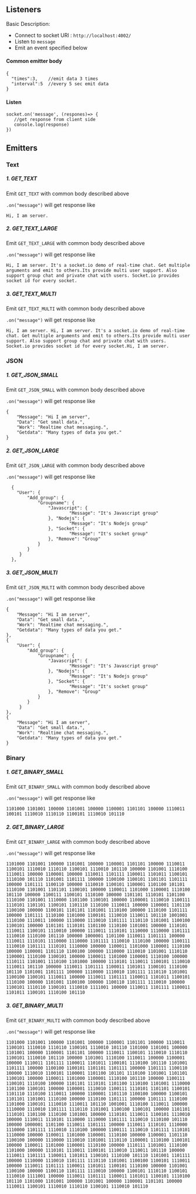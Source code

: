 ## Listeners

   Basic Description:

   - Connect to socket URl : `http://localhost:4002/`
   - Listen to `message`
   - Emit an event specified below

#### Common emitter body

```
{
  "times":3,    //emit data 3 times
  "interval":5  //every 5 sec emit data
}
```

#### Listen

```
socket.on('message', (respones)=> {
   //get response from client side
   console.log(response)
})
```

## Emitters

### Text

##### 1. GET_TEXT

Emit `GET_TEXT` with common body described above

`.on("message")` will get response like

```
Hi, I am server.
```

##### 2. GET_TEXT_LARGE

Emit `GET_TEXT_LARGE` with common body described above

`.on("message")` will get response like

```
Hi, I am server. It's a socket.io demo of real-time chat. Get multiple arguments and emit to others.Its provide multi user support. Also support group chat and private chat with users. Socket.io provides socket id for every socket.
```

##### 3. GET_TEXT_MULTI

Emit `GET_TEXT_MULTI` with common body described above

`.on("message")` will get response like

```
Hi, I am server. Hi, I am server. It's a socket.io demo of real-time chat. Get multiple arguments and emit to others.Its provide multi user support. Also support group chat and private chat with users. Socket.io provides socket id for every socket.Hi, I am server.
```

### JSON

##### 1. GET_JSON_SMALL

Emit `GET_JSON_SMALL` with common body described above

`.on("message")` will get response like

```
{
	"Message": "Hi I am server",
	"Data": "Get small data.",
	"Work": "Realtime chat messaging.",
	"Getdata": "Many types of data you get."
}
````

##### 2. GET_JSON_LARGE

Emit `GET_JSON_LARGE` with common body described above

`.on("message")` will get response like

```
  {
  	"User": {
  		"Add_group": {
  			"Groupname": {
  				"Javascript": {
  						"Message": "It's Javascript group"
  				}, "Nodejs": {
  						"Message": "It's Nodejs group"
  				}, "Socket": {
  						"Message": "It's socket group"
  				}, "Remove": "Group"
  			}
  		}
  	 }
  },
```

##### 3. GET_JSON_MULTI

Emit `GET_JSON_MULTI` with common body described above

`.on("message")` will get response like

```
{
    "Message": "Hi I am server",
	"Data": "Get small data.",
	"Work": "Realtime chat messaging.",
	"Getdata": "Many types of data you get."
},
{
	"User": {
  		"Add_group": {
  			"Groupname": {
  				"Javascript": {
  						"Message": "It's Javascript group"
  				}, "Nodejs": {
  						"Message": "It's Nodejs group"
  				}, "Socket": {
  						"Message": "It's socket group"
  				}, "Remove": "Group"
  			}
  		}
  	 }
},
{
	"Message": "Hi I am server",
	"Data": "Get small data.",
	"Work": "Realtime chat messaging.",
	"Getdata": "Many types of data you get."
}
```

### Binary

##### 1. GET_BINARY_SMALL

Emit `GET_BINARY_SMALL` with common body described above

`.on("message")` will get response like

```
1101000 1101001 100000 1101001 100000 1100001 1101101 100000 1110011 100101 1110010 1110110 1100101 1110010 101110
```
##### 2. GET_BINARY_LARGE

Emit `GET_BINARY_LARGE` with common body described above

`.on("message")` will get response like

```
1101000 1101001 100000 1101001 100000 1100001 1101101 100000 1110011 1100101 1110010 1110110 1100101 1110010 101110 100000 1101001 1110100 1110011 100000 1100001 100000 1110011 1101111 1100011 1101011 1100101 1110100 101110 1101001 1101111 100000 1100100 1100101 1101101 1101111 100000 1101111 1100110 100000 1110010 1100101 1100001 1101100 101101 1110100 1101001 1101101 1100101 100000 1100011 1101000 1100001 1110100 101110 100000 1100111 1100101 1110100 100000 1101101 1110101 1101100 1110100 1101001 1110000 1101100 1100101 100000 1100001 1110010 1100111 1110101 1101101 1100101 1101110 1110100 1110011 100000 1100001 1101110 1100100 100000 1100101 1101101 1101001 1110100 100000 1110100 1101111 100000 1101111 1110100 1101000 1100101 1110010 1110011 101110 1001001 1110100 1110011 100000 1110000 1110010 1101111 1110110 1101001 1100100 1100101 100000 1101101 1110101 1101100 1110100 1101001 100000 1110101 1110011 1100101 1110010 100000 1110011 1110101 1110000 1110000 1101111 1110010 1110100 101110 100000 1000001 1101100 1110011 1101111 100000 1110011 1110101 1110000 1110000 1101111 1110010 1110100 100000 1100111 1110010 1101111 1110101 1110000 100000 1100011 1101000 1100001 1110100 100000 1100001 1101110 1100100 100000 1110000 1110010 1101001 1110110 1100001 1110100 1100101 100000 1100011 1101000 1100001 1110100 100000 1110111 1101001 1110100 1101000 100000 1110101 1110011 1100101 1110010 1110011 101110 100000 1110011 1101111 1100011 1101011 1100101 1110100 101110 1101001 1101111 100000 1110000 1110010 1101111 1110110 1101001 1100100 1100101 1110011 100000 1110011 1101111 1100011 1101011 1100101 1110100 100000 1101001 1100100 100000 1100110 1101111 1110010 100000 1100101 1110110 1100101 1110010 1111001 100000 1110011 1101111 1100011 1101011 1100101 1110100 101110

```

##### 3. GET_BINARY_MULTI

Emit `GET_BINARY_MULTI` with common body described above

`.on("message")` will get response like

```
1101000 1101001 100000 1101001 100000 1100001 1101101 100000 1110011 1100101 1110010 1110110 1100101 1110010 101110 1101000 1101001 100000 1101001 100000 1100001 1101101 100000 1110011 1100101 1110010 1110110 1100101 1110010 101110 100000 1101001 1110100 1110011 100000 1100001 100000 1110011 1101111 1100011 1101011 1100101 1110100 101110 1101001 1101111 100000 1100100 1100101 1101101 1101111 100000 1101111 1100110 100000 1110010 1100101 1100001 1101100 101101 1110100 1101001 1101101 1100101 100000 1100011 1101000 1100001 1110100 101110 100000 1100111 1100101 1110100 100000 1101101 1110101 1101100 1110100 1101001 1110000 1101100 1100101 100000 1100001 1110010 1100111 1110101 1101101 1100101 1101110 1110100 1110011 100000 1100001 1101110 1100100 100000 1100101 1101101 1101001 1110100 100000 1110100 1101111 100000 1101111 1110100 1101000 1100101 1110010 1110011 101110 1001001 1110100 1110011 100000 1110000 1110010 1101111 1110110 1101001 1100100 1100101 100000 1101101 1110101 1101100 1110100 1101001 100000 1110101 1110011 1100101 1110010 100000 1110011 1110101 1110000 1110000 1101111 1110010 1110100 101110 100000 1000001 1101100 1110011 1101111 100000 1110011 1110101 1110000 1110000 1101111 1110010 1110100 100000 1100111 1110010 1101111 1110101 1110000 100000 1100011 1101000 1100001 1110100 100000 1100001 1101110 1100100 100000 1110000 1110010 1101001 1110110 1100001 1110100 1100101 100000 1100011 1101000 1100001 1110100 100000 1110111 1101001 1110100 1101000 100000 1110101 1110011 1100101 1110010 1110011 101110 100000 1110011 1101111 1100011 1101011 1100101 1110100 101110 1101001 1101111 100000 1110000 1110010 1101111 1110110 1101001 1100100 1100101 1110011 100000 1110011 1101111 1100011 1101011 1100101 1110100 100000 1101001 1100100 100000 1100110 1101111 1110010 100000 1100101 1110110 1100101 1110010 1111001 100000 1110011 1101111 1100011 1101011 1100101 1110100 101110 1101000 1101001 100000 1101001 100000 1100001 1101101 100000 1110011 1100101 1110010 1110110 1100101 1110010 101110
```